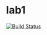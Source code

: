 # lab1

[![Build Status](https://travis-ci.com/itmo-java-basics-2020/task-1-Zverev-M.svg?branch=master)](https://travis-ci.com/itmo-java-basics-2020/task-1-Zverev-M)